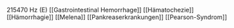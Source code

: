 215470 Hz (E)
[[Gastrointestinal Hemorrhage]]
[[Hämatochezie]]
[[Hämorrhagie]]
[[Melena]]
[[Pankreaserkrankungen]]
[[Pearson-Syndrom]]